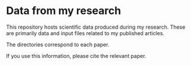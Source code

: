 # Data from my research
This repository hosts scientific data produced during my research. These are primarily data and input files related to my published articles.

The directories correspond to each paper.

If you use this information, please cite the relevant paper.

